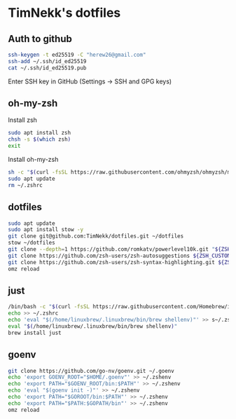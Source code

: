 # TimNekk's dotfiles

## Auth to github

```bash
ssh-keygen -t ed25519 -C "herew26@gmail.com"
ssh-add ~/.ssh/id_ed25519
cat ~/.ssh/id_ed25519.pub
```

Enter SSH key in GitHub (Settings → SSH and GPG keys)

## oh-my-zsh

Install zsh

```bash
sudo apt install zsh
chsh -s $(which zsh)
exit
```

Install oh-my-zsh

```bash
sh -c "$(curl -fsSL https://raw.githubusercontent.com/ohmyzsh/ohmyzsh/master/tools/install.sh)"
sudo apt update
rm ~/.zshrc
```

## dotfiles

```bash
sudo apt update
sudo apt install stow -y
git clone git@github.com:TimNekk/dotfiles.git ~/dotfiles
stow ~/dotfiles
git clone --depth=1 https://github.com/romkatv/powerlevel10k.git "${ZSH_CUSTOM:-$HOME/.oh-my-zsh/custom}/themes/powerlevel10k"
git clone https://github.com/zsh-users/zsh-autosuggestions ${ZSH_CUSTOM:-~/.oh-my-zsh/custom}/plugins/zsh-autosuggestions
git clone https://github.com/zsh-users/zsh-syntax-highlighting.git ${ZSH_CUSTOM:-~/.oh-my-zsh/custom}/plugins/zsh-syntax-highlighting
omz reload
```

## just

```bash
/bin/bash -c "$(curl -fsSL https://raw.githubusercontent.com/Homebrew/install/HEAD/install.sh)"
echo >> ~/.zshrc
echo 'eval "$(/home/linuxbrew/.linuxbrew/bin/brew shellenv)"' >> s~/.zshrc
eval "$(/home/linuxbrew/.linuxbrew/bin/brew shellenv)"
brew install just
```

## goenv

```bash
git clone https://github.com/go-nv/goenv.git ~/.goenv
echo 'export GOENV_ROOT="$HOME/.goenv"' >> ~/.zshenv
echo 'export PATH="$GOENV_ROOT/bin:$PATH"' >> ~/.zshenv
echo 'eval "$(goenv init -)"' >> ~/.zshenv
echo 'export PATH="$GOROOT/bin:$PATH"' >> ~/.zshenv
echo 'export PATH="$PATH:$GOPATH/bin"' >> ~/.zshenv
omz reload
```